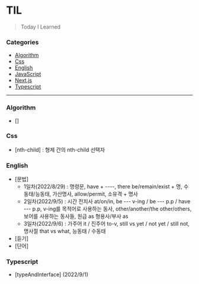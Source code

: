 # TIL

> Today I Learned

### Categories

- [Algorithm](#algorithm)
- [Css](#css)
- [English](#english)
- [JavaScript](#javascript)
- [Next.js](#next.js)
- [Typescript](#typescript)

---

### Algorithm

- []

### Css

- [nth-child] : 형제 간의 nth-child 선택자

### English

- [문법]
  - 1일차(2022/8/29) : 명령문, have + ----, there be/remain/exist + 명, 수동태/능동태, 가산명사, allow/permit, 소유격 + 명사
  - 2일차(2022/9/5) : 시간 전치사 at/on/in, be --- v-ing / be --- p.p / have --- p.p, v-ing를 목적어로 사용하는 동사, other/another/the other/others, 보어를 사용하는 동사들, 원급 as 형용사/부사 as
  - 3일차(2022/9/6) : 가주어 it / 진주어 to-v, still vs yet / not yet / still not, 명사절 that vs what, 능동태 / 수동태
- [듣기]
- [단어]

### Typescript

- [typeAndInterface] (2022/9/1)
